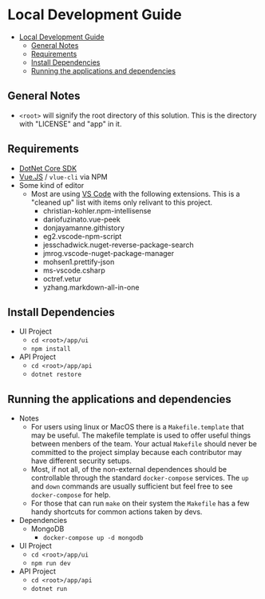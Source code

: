 # Local Development Guide
- [Local Development Guide](#local-development-guide)
  - [General Notes](#general-notes)
  - [Requirements](#requirements)
  - [Install Dependencies](#install-dependencies)
  - [Running the applications and dependencies](#running-the-applications-and-dependencies)

## General Notes
* `<root>` will signify the root directory of this solution. This is the directory with "LICENSE" and "app" in it.

## Requirements
* [DotNet Core SDK](https://www.microsoft.com/net/download)
* [Vue.JS](https://vuejs.org) / `vlue-cli` via NPM
* Some kind of editor
  * Most are using [VS Code](https://code.visualstudio.com/download) with the following extensions. This is a "cleaned up" list with items only relivant to this project.
    * christian-kohler.npm-intellisense
    * dariofuzinato.vue-peek
    * donjayamanne.githistory
    * eg2.vscode-npm-script
    * jesschadwick.nuget-reverse-package-search
    * jmrog.vscode-nuget-package-manager
    * mohsen1.prettify-json
    * ms-vscode.csharp
    * octref.vetur
    * yzhang.markdown-all-in-one

## Install Dependencies
* UI Project
  * `cd <root>/app/ui`
  * `npm install`
* API Project
  * `cd <root>/app/api`
  * `dotnet restore`

## Running the applications and dependencies
* Notes
  * For users using linux or MacOS there is a `Makefile.template` that may be useful. The makefile template is used to offer useful things between menbers of the team. Your actual `Makefile` should never be committed to the project simplay because each contributor may have different security setups.
  * Most, if not all, of the non-external dependences should be controllable through the standard `docker-compose` services. The `up` and `down` commands are usually sufficient but feel free to see `docker-compose` for help.
  * For those that can run `make` on their system the `Makefile` has a few handy shortcuts for common actions taken by devs.
* Dependencies
  * MongoDB
    * `docker-compose up -d mongodb`
* UI Project
  * `cd <root>/app/ui`
  * `npm run dev`
* API Project
  * `cd <root>/app/api`
  * `dotnet run`
